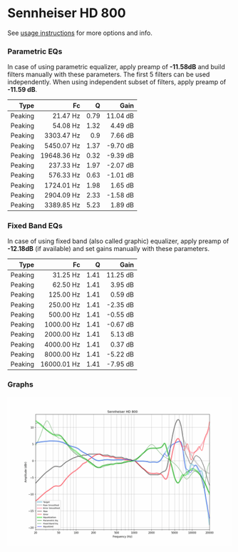 # Sennheiser HD 800
See [usage instructions](https://github.com/jaakkopasanen/AutoEq#usage) for more options and info.

### Parametric EQs
In case of using parametric equalizer, apply preamp of **-11.58dB** and build filters manually
with these parameters. The first 5 filters can be used independently.
When using independent subset of filters, apply preamp of **-11.59 dB**.

| Type    | Fc          |    Q | Gain     |
|--------:|------------:|-----:|---------:|
| Peaking | 21.47 Hz    | 0.79 | 11.04 dB |
| Peaking | 54.08 Hz    | 1.32 | 4.49 dB  |
| Peaking | 3303.47 Hz  | 0.9  | 7.66 dB  |
| Peaking | 5450.07 Hz  | 1.37 | -9.70 dB |
| Peaking | 19648.36 Hz | 0.32 | -9.39 dB |
| Peaking | 237.33 Hz   | 1.97 | -2.07 dB |
| Peaking | 576.33 Hz   | 0.63 | -1.01 dB |
| Peaking | 1724.01 Hz  | 1.98 | 1.65 dB  |
| Peaking | 2904.09 Hz  | 2.33 | -1.58 dB |
| Peaking | 3389.85 Hz  | 5.23 | 1.89 dB  |

### Fixed Band EQs
In case of using fixed band (also called graphic) equalizer, apply preamp of **-12.18dB**
(if available) and set gains manually with these parameters.

| Type    | Fc          |    Q | Gain     |
|--------:|------------:|-----:|---------:|
| Peaking | 31.25 Hz    | 1.41 | 11.25 dB |
| Peaking | 62.50 Hz    | 1.41 | 3.95 dB  |
| Peaking | 125.00 Hz   | 1.41 | 0.59 dB  |
| Peaking | 250.00 Hz   | 1.41 | -2.35 dB |
| Peaking | 500.00 Hz   | 1.41 | -0.55 dB |
| Peaking | 1000.00 Hz  | 1.41 | -0.67 dB |
| Peaking | 2000.00 Hz  | 1.41 | 5.13 dB  |
| Peaking | 4000.00 Hz  | 1.41 | 0.37 dB  |
| Peaking | 8000.00 Hz  | 1.41 | -5.22 dB |
| Peaking | 16000.01 Hz | 1.41 | -7.95 dB |

### Graphs
![](./Sennheiser%20HD%20800.png)